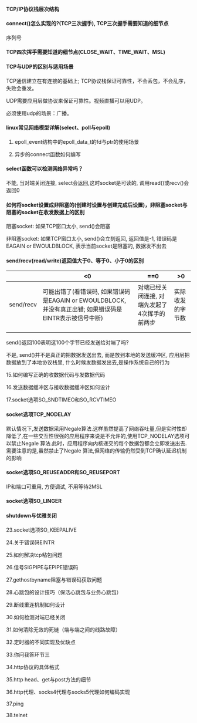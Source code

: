 #### TCP/IP协议栈层次结构

#### connect()怎么实现的?(TCP三次握手), TCP三次握手需要知道的细节点

序列号

#### TCP四次挥手需要知道的细节点(CLOSE_WAIT、TIME_WAIT、MSL)

#### TCP与UDP的区别与适用场景

TCP通信建立在有连接的基础上; TCP协议栈保证可靠性，不会丢包，不会乱序，失败会重发。

UDP需要应用层做协议来保证可靠性。视频直播可以用UDP。

必须使用udp的场景：广播。

#### linux常见网络模型详解(select、poll与epoll)

1. epoll_event结构中的epoll_data_t的fd与ptr的使用场景

   

2. 异步的connect函数如何编写

#### select函数可以检测网络异常吗？

不能, 当对端关闭连接, select会返回,这时socket是可读的, 调用read()或recv()会返回0

#### 如何将socket设置成非阻塞的(创建时设置与创建完成后设置)，非阻塞socket与阻塞的socket在收发数据上的区别

阻塞socket: 如果TCP窗口太小, send()会阻塞

非阻塞socket: 如果TCP窗口太小, send()会立刻返回, 返回值是-1, 错误码是EAGAIN or EWOULDBLOCK, 表示当前socket是阻塞的, 数据发不出去

#### send/recv(read/write)返回值大于0、等于0、小于0的区别

|           | <0                                                           | ==0                                           | >0               |
| --------- | ------------------------------------------------------------ | --------------------------------------------- | ---------------- |
| send/recv | 可能出错了(看错误码, 如果错误码是EAGAIN or EWOULDBLOCK, 并没有真正出错; 如果错误码是EINTR表示被信号中断) | 对端已经关闭连接, 对端先发起了4次挥手的前两步 | 实际收发的字节数 |
|           |                                                              |                                               |                  |
|           |                                                              |                                               |                  |

send()返回100表明这100个字节已经发送给对端了吗?

不是, send()并不是真正的把数据发送出去, 而是放到本地的发送缓冲区, 应用层把数据放到了本地协议栈里, 什么时候发数据发出去,是操作系统自己的行为

15.如何编写正确的收数据代码与发数据代码

16.发送数据缓冲区与接收数据缓冲区如何设计

17.socket选项SO_SNDTIMEO和SO_RCVTIMEO

#### socket选项TCP_NODELAY

默认情况下,发送数据采用Negale算法.这样虽然提高了网络吞吐量,但是实时性却降低了,在一些交互性很强的应用程序来说是不允许的,使用TCP_NODELAY选项可以禁止Negale 算法.此时，应用程序向内核递交的每个数据包都会立即发送出去.需要注意的是,虽然禁止了Negale 算法,但网络的传输仍然受到TCP确认延迟机制的影响
#### socket选项SO_REUSEADDR和SO_REUSEPORT

IP和端口可重用, 方便调试, 不用等待2MSL

#### socket选项SO_LINGER

#### shutdown与优雅关闭

23.socket选项SO_KEEPALIVE

24.关于错误码EINTR

25.如何解决tcp粘包问题

26.信号SIGPIPE与EPIPE错误码

27.gethostbyname阻塞与错误码获取问题

28.心跳包的设计技巧（保活心跳包与业务心跳包）

29.断线重连机制如何设计

30.如何检测对端已经关闭

31.如何清除无效的死链（端与端之间的线路故障）

32.定时器的不同实现及优缺点

33.你问我答环节三

34.http协议的具体格式

35.http head、get与post方法的细节

36.http代理、socks4代理与socks5代理如何编码实现

37.ping

38.telnet